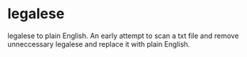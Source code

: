 legalese
========

legalese to plain English.  An early attempt to scan a txt file and remove unneccessary legalese and replace it with plain English. 


